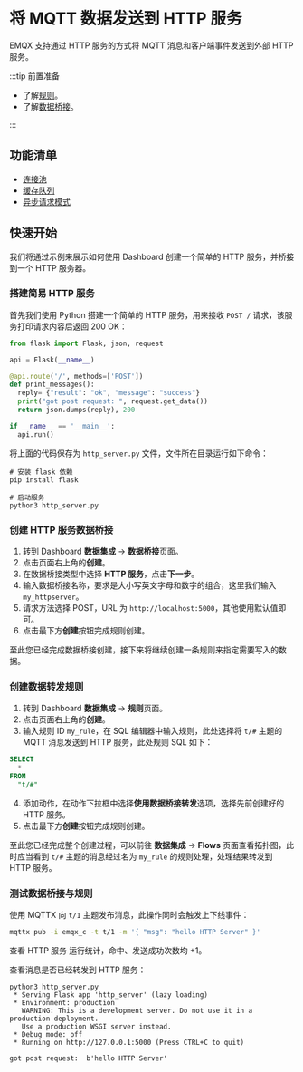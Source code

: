 # 将 MQTT 数据发送到 HTTP 服务

EMQX 支持通过 HTTP 服务的方式将 MQTT 消息和客户端事件发送到外部 HTTP 服务。

:::tip 前置准备

- 了解[规则](./rules.md)。
- 了解[数据桥接](./data-bridges.md)。

:::

## 功能清单

- [连接池](./data-bridges.md#连接池)
- [缓存队列](./data-bridges.md#缓存队列)
- [异步请求模式](./data-bridges.md#异步请求模式)

## 快速开始

我们将通过示例来展示如何使用 Dashboard 创建一个简单的 HTTP 服务，并桥接到一个 HTTP 服务器。

### 搭建简易 HTTP 服务

首先我们使用 Python 搭建一个简单的 HTTP 服务，用来接收 `POST /` 请求，该服务打印请求内容后返回 200 OK：

```python
from flask import Flask, json, request

api = Flask(__name__)

@api.route('/', methods=['POST'])
def print_messages():
  reply= {"result": "ok", "message": "success"}
  print("got post request: ", request.get_data())
  return json.dumps(reply), 200

if __name__ == '__main__':
  api.run()
```

将上面的代码保存为 `http_server.py` 文件，文件所在目录运行如下命令：

```shell
# 安装 flask 依赖
pip install flask

# 启动服务
python3 http_server.py
```

### 创建 HTTP 服务数据桥接

1. 转到 Dashboard **数据集成** -> **数据桥接**页面。
2. 点击页面右上角的**创建**。
3. 在数据桥接类型中选择 **HTTP 服务**，点击**下一步**。
4. 输入数据桥接名称，要求是大小写英文字母和数字的组合，这里我们输入 `my_httpserver`。
5. 请求方法选择 POST，URL 为 `http://localhost:5000`，其他使用默认值即可。
6. 点击最下方**创建**按钮完成规则创建。

至此您已经完成数据桥接创建，接下来将继续创建一条规则来指定需要写入的数据。

### 创建数据转发规则

1. 转到 Dashboard **数据集成** -> **规则**页面。
2. 点击页面右上角的**创建**。
3. 输入规则 ID `my_rule`，在 SQL 编辑器中输入规则，此处选择将 `t/#` 主题的 MQTT 消息发送到 HTTP 服务，此处规则 SQL 如下：

  ```sql
  SELECT 
    *
  FROM
    "t/#"
  ```
4. 添加动作，在动作下拉框中选择**使用数据桥接转发**选项，选择先前创建好的 HTTP 服务。
5. 点击最下方**创建**按钮完成规则创建。

至此您已经完成整个创建过程，可以前往 **数据集成** -> **Flows** 页面查看拓扑图，此时应当看到 `t/#` 主题的消息经过名为 `my_rule` 的规则处理，处理结果转发到 HTTP 服务。

### 测试数据桥接与规则

使用 MQTTX 向 `t/1` 主题发布消息，此操作同时会触发上下线事件：

```bash
mqttx pub -i emqx_c -t t/1 -m '{ "msg": "hello HTTP Server" }'
```

查看 HTTP 服务 运行统计，命中、发送成功次数均 +1。

查看消息是否已经转发到 HTTP 服务：

```shell
python3 http_server.py
 * Serving Flask app 'http_server' (lazy loading)
 * Environment: production
   WARNING: This is a development server. Do not use it in a production deployment.
   Use a production WSGI server instead.
 * Debug mode: off
 * Running on http://127.0.0.1:5000 (Press CTRL+C to quit)

got post request:  b'hello HTTP Server'
```
